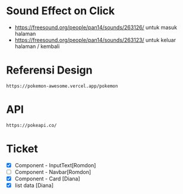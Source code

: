 # Sound Effect on Click

- https://freesound.org/people/pan14/sounds/263126/ untuk masuk halaman
- https://freesound.org/people/pan14/sounds/263123/ untuk keluar halaman / kembali

# Referensi Design

`https://pokemon-awesome.vercel.app/pokemon`

# API

`https://pokeapi.co/`

# Ticket

- [x] Component - InputText[Romdon]
- [ ] Component - Navbar[Romdon]
- [x] Component - Card [Diana]
- [x] list data [Diana]